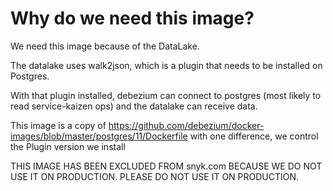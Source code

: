 # Why do we need this image?

We need this image because of the DataLake.

The datalake uses walk2json, which is a plugin that needs to be installed on Postgres.

With that plugin installed, debezium can connect to postgres (most likely to read service-kaizen ops)
and the datalake can receive data.

This image is a copy of https://github.com/debezium/docker-images/blob/master/postgres/11/Dockerfile with one difference,
we control the Plugin version we install

THIS IMAGE HAS BEEN EXCLUDED FROM snyk.com BECAUSE WE DO NOT USE IT ON PRODUCTION. PLEASE DO NOT USE IT ON PRODUCTION.
